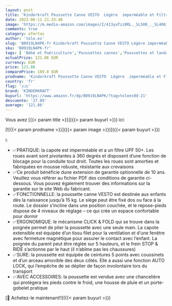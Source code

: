 ```yaml
---
layout: post
title: 'Kinderkraft Poussette Canne VESTO  Légère  imperméable et Filtre UPF 50+  Rose'
date: 2022-06-11 21:33:48
image: 'https://m.media-amazon.com/images/I/413yuTzz0RL._SL500_._SL400_.jpg'
comments: true
category: ofertas
author: 'tole.es'
slug: 'B0919LN4PK-fr Kinderkraft Poussette Canne VESTO Légère imperméable et...'
sku: 'B0919LN4PK-fr'
tags: [ 'Bébé et Puériculture','Poussettes cannes','Poussettes et landaus','Poussettes, landaus et accessoires','kinderkraft','🇫🇷', ]
actualPrice: 121.86 EUR
currency: EUR
price: 121.86
comparePrice: 169.0 EUR
prodname: 'Kinderkraft Poussette Canne VESTO  Légère  imperméable et Filtre UPF 50+  Rose'
country: 'fr'
flag: '🇫🇷'
brand: 'KINDERKRAFT'
buyurl: 'https://www.amazon.fr/dp/B0919LN4PK/?tag=tolees0d-21'
descuento: '27.89'
average: '121.86'
---
```


Vous avez [{{< param title >}}]({{< param buyurl >}}) ici:

[![{{< param prodname >}}]({{< param image >}})]({{< param buyurl >}})

ℹ️:

- ✅PRATIQUE: la capote est imperméable et a un filtre UPF 50+. Les roues avant sont pivotantes à 360 degrés et disposent d’une fonction de blocage pour la conduite tout droit. Toutes les roues sont amorties et fabriquées en mousse robuste, résistante aux crevaisons
- ✅Ce produit bénéficie dune extension de garantie optionnelle de 10 ans. Veuillez vous référer au fichier PDF des conditions de garantie ci-dessous. Vous pouvez également trouver des informations sur la garantie sur le site Web du fabricant.
- ✅FONCTIONNELLE: la poussette canne VESTO est destinée aux enfants dès la naissance jusqu’à 15 kg. Le siège peut être fixé dos ou face à la route. Le dossier s’incline dans une position couchée, et le repose-pieds dispose de 4 niveaux de réglage – ce qui crée un espace confortable pour dormir
- ✅ERGONOMIQUE: le mécanisme CLICK & FOLD qui se trouve dans la poignée permet de plier la poussette avec une seule main. La capote extensible est équipée d’un tissu filet pour la ventilation et d’une fenêtre avec fermeture magnétique pour assurer le contact avec l’enfant. La poignée du parent peut être réglée sur 5 hauteurs, et le frein STOP & RIDE s’actionne par le haut (il n’abîme pas les chaussures)
- ✅SURE: la poussette est équipée de ceintures 5 points avec coussinets et d’un arceau amovible des deux côtés. Elle a aussi une fonction AUTO LOCK, qui l’empêche de se déplier de façon involontaire lors du transport
- ✅AVEC ACCESSOIRES: la poussette est vendue avec une chancelière qui protègera les pieds contre le froid, une housse de pluie et un porte-gobelet pratique

[🛒 Achetez-le maintenant!!]({{< param buyurl >}})
